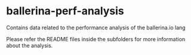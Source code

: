 # ballerina-perf-analysis
Contains data related to the performance analysis of the ballerina.io lang 

Please refer the README files inside the subfolders for more information about the analysis.